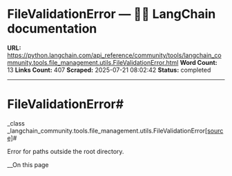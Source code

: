 # FileValidationError — 🦜🔗 LangChain  documentation

**URL:** https://python.langchain.com/api_reference/community/tools/langchain_community.tools.file_management.utils.FileValidationError.html
**Word Count:** 13
**Links Count:** 407
**Scraped:** 2025-07-21 08:02:42
**Status:** completed

---

# FileValidationError\#

_class _langchain\_community.tools.file\_management.utils.FileValidationError[\[source\]](https://python.langchain.com/api_reference/_modules/langchain_community/tools/file_management/utils.html#FileValidationError)\#     

Error for paths outside the root directory.

__On this page